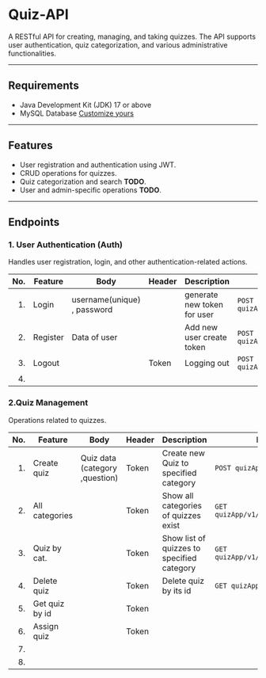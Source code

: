 # **Quiz-API**

A RESTful API for creating, managing, and taking quizzes. 
The API supports user authentication, quiz categorization, and various administrative functionalities.

---
## **Requirements**
- Java Development Kit (JDK) 17 or above
- MySQL Database [Customize yours](https://github.com/salma-4/Quiz-API/blob/master/src/main/resources/application.yml)
---

## **Features**

- User registration and authentication using JWT.
- CRUD operations for quizzes.
- Quiz categorization and search **TODO**.
- User and admin-specific operations **TODO**.

---

## **Endpoints**

### **1. User Authentication (Auth)**

Handles user registration, login, and other authentication-related actions.

| No. | Feature  | Body                        | Header | Description                 | Endpoint                        |
|----:|----------|-----------------------------|--------|-----------------------------|---------------------------------|
|  1. | Login    | username(unique) , password |        | generate new token for user | `POST quizApp/v1/auth/login `   |
|  2. | Register | Data of user                |        | Add new user create token   | `POST quizApp/v1/auth/newUser ` |
|  3. | Logout   |                             | Token  | Logging out                 | `POST quizApp/v1/auth/logout `  |
|  4. |          |

### **2.Quiz Management**
Operations related to quizzes.

| No. | Feature        | Body                           | Header | Description                                | Endpoint                             |
|----:|----------------|--------------------------------|--------|--------------------------------------------|--------------------------------------|
|  1. | Create quiz    | Quiz data (category ,question) | Token  | Create new Quiz to specified category      | `POST quizApp/v1/quiz  `             |
|  2. | All categories |                                | Token  | Show all categories of quizzes exist       | `GET quizApp/v1/quiz/allCategories ` |
|  3. | Quiz by cat.   |                                | Token  | Show list of quizzes to specified category | `GET quizApp/v1/quiz/{category}  `   |
|  4. | Delete quiz    |                                | Token  | Delete quiz by its id                      | `GET quizApp/v1/quiz/{quizId}  `     |
|  5. | Get quiz by id |                                | Token  |                                            | `  `                                 |
|  6. | Assign quiz    |                                | Token  |                                            | `  `                                 |
|  7. |                |
|  8. |                |

